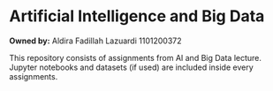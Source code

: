 # Artificial Intelligence and Big Data

**Owned by:**
Aldira Fadillah Lazuardi
1101200372

This repository consists of assignments from AI and Big Data lecture. Jupyter notebooks and datasets (if used) are included inside every assignments.